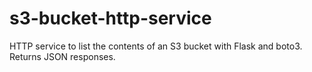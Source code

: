# s3-bucket-http-service
HTTP service to list the contents of an S3 bucket with Flask and boto3. Returns JSON responses.
